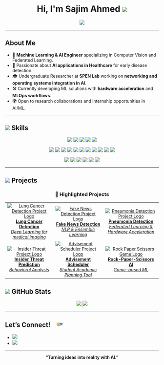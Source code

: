 <h1 align="center"><b>Hi, I'm Sajim Ahmed</b> <img src="https://media.giphy.com/media/hvRJCLFzcasrR4ia7z/giphy.gif" width="35"></h1>

<p align="center">
  <a href="https://github.com/DenverCoder1/readme-typing-svg">
    <img src="https://readme-typing-svg.herokuapp.com?font=Time+New+Roman&color=cyan&size=25&center=true&vCenter=true&width=1200&height=100&lines=AI/ML+Engineer+%7C+Researcher+%7C+Problem+Solver;Passionate+About+AI+in+Healthcare;Let’s+Automate+the+Future!&hearts;">
  </a>
</p>

---

## **About Me**

- 🚀 **Machine Learning & AI Engineer** specializing in Computer Vision and Federated Learning.
- 🌟 Passionate about **AI applications in Healthcare** for early disease detection.
- 🎓 Undergraduate Researcher at **SPEN Lab** working on **networking and operating systems integration in AI**.
- 🛠️ Currently developing ML solutions with **hardware acceleration** and **MLOps workflows**.
- 🌍 Open to research collaborations and internship opportunities in AI/ML.

---

## <img src="https://media2.giphy.com/media/QssGEmpkyEOhBCb7e1/giphy.gif?cid=ecf05e47a0n3gi1bfqntqmob8g9aid1oyj2wr3ds3mg700bl&rid=giphy.gif" width="25px"> **Skills**

<p align="center">
  <!-- Programming & Frameworks -->
  <img src="https://img.shields.io/badge/Python-FFD43B?style=for-the-badge&logo=python&logoColor=blue" height="35px">
  <img src="https://img.shields.io/badge/C++-00599C?style=for-the-badge&logo=c%2B%2B&logoColor=white" height="35px">
  <img src="https://img.shields.io/badge/TensorFlow-FF6F00?style=for-the-badge&logo=tensorflow&logoColor=white" height="35px">
  <img src="https://img.shields.io/badge/PyTorch-EE4C2C?style=for-the-badge&logo=pytorch&logoColor=white" height="35px">
  <img src="https://img.shields.io/badge/Scikit%20Learn-F7931E?style=for-the-badge&logo=scikit-learn&logoColor=white" height="35px">
</p>

<p align="center">
  <!-- AI/ML Techniques -->
  <img src="https://img.shields.io/badge/Data%20Cleaning-4CAF50?style=for-the-badge&logo=python&logoColor=white" height="35px">
  <img src="https://img.shields.io/badge/Dimensionality%20Reduction-2196F3?style=for-the-badge&logo=python&logoColor=white" height="35px">
  <img src="https://img.shields.io/badge/Data%20Augmentation-FF9800?style=for-the-badge&logo=python&logoColor=white" height="35px">
  <img src="https://img.shields.io/badge/Convolutional%20Neural%20Networks-3F51B5?style=for-the-badge&logo=python&logoColor=white" height="35px">
  <img src="https://img.shields.io/badge/Recurrent%20Neural%20Networks-9C27B0?style=for-the-badge&logo=python&logoColor=white" height="35px">
  <img src="https://img.shields.io/badge/Transfer%20Learning-FF5722?style=for-the-badge&logo=python&logoColor=white" height="35px">
  <img src="https://img.shields.io/badge/Federated%20Learning-009688?style=for-the-badge&logo=python&logoColor=white" height="35px">
  <img src="https://img.shields.io/badge/Hyperparameter%20Tuning-795548?style=for-the-badge&logo=python&logoColor=white" height="35px">
  <img src="https://img.shields.io/badge/Text%20Classification-607D8B?style=for-the-badge&logo=python&logoColor=white" height="35px">
  <img src="https://img.shields.io/badge/Sentiment%20Analysis-673AB7?style=for-the-badge&logo=python&logoColor=white" height="35px">
  <img src="https://img.shields.io/badge/NER-FFC107?style=for-the-badge&logo=python&logoColor=white" height="35px">
</p>

<p align="center">
  <!-- Tools & Optimization -->
  <img src="https://img.shields.io/badge/Jupyter%20Notebook-FA0F00?style=for-the-badge&logo=jupyter&logoColor=white" height="35px">
  <img src="https://img.shields.io/badge/Git-F05033?style=for-the-badge&logo=git&logoColor=white" height="35px">
  <img src="https://img.shields.io/badge/GitHub-000000?style=for-the-badge&logo=github&logoColor=white" height="35px">
  <img src="https://img.shields.io/badge/Google%20Cloud%20AI-4285F4?style=for-the-badge&logo=google-cloud&logoColor=white" height="35px">
  <img src="https://img.shields.io/badge/AWS%20SageMaker-FF9900?style=for-the-badge&logo=amazonaws&logoColor=white" height="35px">
  <img src="https://img.shields.io/badge/Homomorphic%20Encryption-9B9B9B?style=for-the-badge&logo=python&logoColor=white" height="35px">
</p>

---

## <img src="https://media.giphy.com/media/ZVik7pBtu9dNS/giphy.gif" width="35"> **Projects**

<div align="center">

### 🚀 **Highlighted Projects**

<table>
  <tr>
    <td align="center">
      <a href="https://github.com/sajim73/Lung-Cancer-Detection">
        <img src="https://media.giphy.com/media/3o7abKhOpu0NwenH3O/giphy.gif" width="100" alt="Lung Cancer Detection Project Logo" /><br>
        <b>Lung Cancer Detection</b><br>
        <i>Deep Learning for medical imaging</i>
      </a>
    </td>
    <td align="center">
      <a href="https://github.com/sajim73/Fake-News-Detector">
        <img src="https://media.giphy.com/media/1xVdX6ExFch9w/giphy.gif" width="100" alt="Fake News Detection Project Logo" /><br>
        <b>Fake News Detection</b><br>
        <i>NLP & Ensemble Learning</i>
      </a>
    </td>
    <td align="center">
      <a href="https://github.com/sajim73/Pneumonia-Detection">
        <img src="https://media.giphy.com/media/xT0xeuOy2Fcl9vDGiA/giphy.gif" width="100" alt="Pneumonia Detection Project Logo" /><br>
        <b>Pneumonia Detection</b><br>
        <i>Federated Learning & Hardware Acceleration</i>
      </a>
    </td>
  </tr>
  <tr>
    <td align="center">
      <a href="https://github.com/sajim73/Insider-Threat-Prediction">
        <img src="https://media.giphy.com/media/3o7aCU5DVu8lsOfZ3y/giphy.gif" width="100" alt="Insider Threat Project Logo" /><br>
        <b>Insider Threat Prediction</b><br>
        <i>Behavioral Analysis</i>
      </a>
    </td>
    <td align="center">
      <a href="https://github.com/sajim73/Advisement-Scheduler">
        <img src="https://media.giphy.com/media/l0ExdMHUDKteztyfe/giphy.gif" width="100" alt="Advisement Scheduler Project Logo" /><br>
        <b>Advisement Scheduler</b><br>
        <i>Student Academic Planning Tool</i>
      </a>
    </td>
    <td align="center">
      <a href="https://github.com/sajim73/Rock-Paper-Scissor">
        <img src="https://media.giphy.com/media/xT5LMHxhOfscxPfIfm/giphy.gif" width="100" alt="Rock Paper Scissors Game Logo" /><br>
        <b>Rock-Paper-Scissors AI</b><br>
        <i>Game-based ML</i>
      </a>
    </td>
  </tr>
</table>

</div>


## <img src="https://media.giphy.com/media/iY8CRBdQXODJSCERIr/giphy.gif" width="35"> **GitHub Stats**

<div align="center">
  <a href="https://github.com/sajim73">
    <!-- GitHub Stats Card -->
    <img src="https://github-readme-stats.vercel.app/api?username=sajim73&include_all_commits=true&count_private=true&show_icons=true&line_height=20&title_color=7A7ADB&icon_color=2234AE&text_color=D3D3D3&bg_color=0,000000,130F40" width="450" />
    <!-- GitHub Commit Activity Map Card -->
    <img src="https://github-readme-streak-stats.herokuapp.com/?user=sajim73&theme=black-ice&hide_border=true&date_format=M%20j%5B%2C%20Y%5D" width="450" />
  </a>
</div>

---

## <b>Let’s Connect!</b> <img src="https://github.com/0xAbdulKhalid/0xAbdulKhalid/raw/main/assets/mdImages/handshake.gif" width="50">

<ul>
  <li><a href="https://www.linkedin.com/in/sajim-ahmed-449b1b186/" target="_blank">
    <img src="https://img.shields.io/badge/LinkedIn-Sajim%20Ahmed-blue?style=for-the-badge&logo=linkedin&logoColor=white" />
  </a></li>
  <li><a href="mailto:sajimahmed73@gmail.com" target="_blank">
    <img src="https://img.shields.io/badge/Email-sajim.ahmed%40gmail.com-D14836?style=for-the-badge&logo=gmail&logoColor=white" />
  </a></li>
</ul>

---

<p align="center">
<b>“Turning ideas into reality with AI.”</b>
</p>
